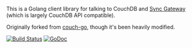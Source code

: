 This is a Golang client library for talking to CouchDB and [Sync Gateway](https://github.com/couchbase/sync_gateway) (which is largely CouchDB API compatible).

Originally forked from [couch-go](https://code.google.com/p/couch-go/), though it's been heavily modified.

[![Build Status](https://drone.io/github.com/tleyden/go-couch/status.png)](https://drone.io/github.com/tleyden/go-couch/latest) [![GoDoc](http://godoc.org/github.com/tleyden/go-couch?status.png)](http://godoc.org/github.com/tleyden/go-couch) 
